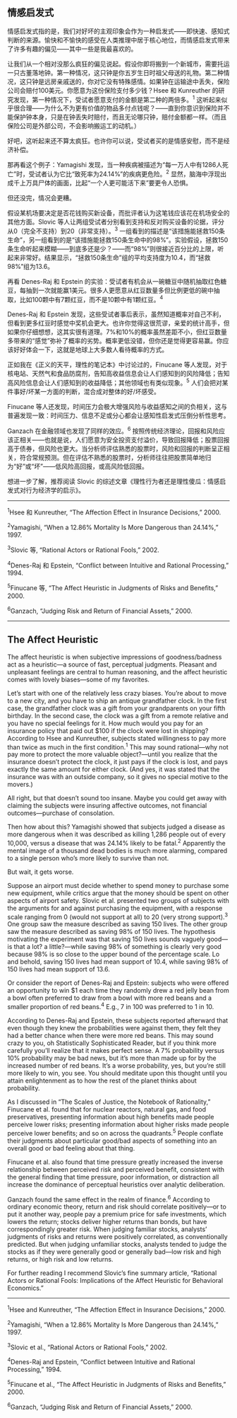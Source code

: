 ## 情感启发式

情感启发式指的是，我们对好坏的主观印象会作为一种启发式——即快速、感知式判断的来源。愉快和不愉快的感受在人类推理中居于核心地位，而情感启发式带来了许多有趣的偏见——其中一些是我最喜欢的。

让我们从一个相对没那么疯狂的偏见说起。假设你即将搬到一个新城市，需要托运一只古董落地钟。第一种情况，这只钟是你五岁生日时祖父母送的礼物。第二种情况，这只钟是远房亲戚送的，你对它没有特殊感情。如果钟在运输途中丢失，保险公司会赔付100美元。你愿意为这份保险支付多少钱？Hsee 和 Kunreuther 的研究发现，第一种情况下，受试者愿意支付的金额是第二种的两倍多。<sup>1</sup> 这听起来似乎很合理——为什么不为更有价值的物品多付点钱呢？——直到你意识到保险并不能保护钟本身，只是在钟丢失时赔付，而且无论哪只钟，赔付金额都一样。（而且保险公司是外部公司，不会影响搬运工的动机。）

好吧，这听起来还不算太疯狂。也许你可以说，受试者买的是情感安慰，而不是经济补偿。

那再看这个例子：Yamagishi 发现，当一种疾病被描述为“每一万人中有1286人死亡”时，受试者认为它比“致死率为24.14%”的疾病更危险。<sup>2</sup> 显然，脑海中浮现出成千上万具尸体的画面，比起“一个人更可能活下来”要更令人恐惧。

但还没完，情况会更糟。

假设某机场要决定是否花钱购买新设备，而批评者认为这笔钱应该花在机场安全的其他方面。Slovic 等人让两组受试者分别看到支持和反对购买设备的论据，评分从0（完全不支持）到20（非常支持）。<sup>3</sup> 一组看到的描述是“该措施能拯救150条生命”，另一组看到的是“该措施能拯救150条生命中的98%”。实验假设，拯救150条生命听起来模糊——到底多还是少？——而“98%”则很接近百分比的上限，听起来非常好。结果显示，“拯救150条生命”组的平均支持度为10.4，而“拯救98%”组为13.6。

再看 Denes-Raj 和 Epstein 的实验：受试者有机会从一碗糖豆中随机抽取红色糖豆，每抽到一次就能赢1美元。很多人更愿意从红豆数量多但比例更低的碗中抽取，比如100颗中有7颗红豆，而不是10颗中有1颗红豆。<sup>4</sup>

Denes-Raj 和 Epstein 发现，这些受试者事后表示，虽然知道概率对自己不利，但看到更多红豆时感觉中奖机会更大。也许你觉得这很荒谬，亲爱的统计高手，但如果你仔细想想，这其实很有道理。7%和10%的概率虽然差距不小，但红豆数量多带来的“感觉”弥补了概率的劣势。概率更低没错，但你还是觉得更容易赢。你应该好好体会一下，这就是地球上大多数人看待概率的方式。

正如我在《正义的天平，理性的笔记本》中讨论过的，Finucane 等人发现，对于核电站、天然气和食品防腐剂，告知高收益信息会让人们感知到的风险降低；告知高风险信息会让人们感知到的收益降低；其他领域也有类似现象。<sup>5</sup> 人们会把对某件事好/坏某一方面的判断，混合成对整体的好/坏感受。

Finucane 等人还发现，时间压力会极大增强风险与收益感知之间的负相关，这与普遍发现一致：时间压力、信息不足或分心都会让感知性启发式压倒分析性思考。

Ganzach 在金融领域也发现了同样的效应。<sup>6</sup> 按照传统经济理论，回报和风险应该正相关——也就是说，人们愿意为安全投资支付溢价，导致回报降低；股票回报高于债券，但风险也更大。当分析师评估熟悉的股票时，风险和回报的判断呈正相关，符合常规预测。但在评估不熟悉的股票时，分析师往往把股票简单地归为“好”或“坏”——低风险高回报，或高风险低回报。

想进一步了解，推荐阅读 Slovic 的综述文章《理性行为者还是理性傻瓜：情感启发式对行为经济学的启示》。

---

<sup>1</sup>Hsee 和 Kunreuther, “The Affection Effect in Insurance Decisions,” 2000.

<sup>2</sup>Yamagishi, “When a 12.86% Mortality Is More Dangerous than 24.14%,” 1997.

<sup>3</sup>Slovic 等, “Rational Actors or Rational Fools,” 2002.

<sup>4</sup>Denes-Raj 和 Epstein, “Conflict between Intuitive and Rational Processing,” 1994.

<sup>5</sup>Finucane 等, “The Affect Heuristic in Judgments of Risks and Benefits,” 2000.

<sup>6</sup>Ganzach, “Judging Risk and Return of Financial Assets,” 2000.

---

## The Affect Heuristic

The affect heuristic is when subjective impressions of goodness/badness act as a heuristic—a source of fast, perceptual judgments. Pleasant and unpleasant feelings are central to human reasoning, and the affect heuristic comes with lovely biases—some of my favorites.

Let’s start with one of the relatively less crazy biases. You’re about to move to a new city, and you have to ship an antique grandfather clock. In the first case, the grandfather clock was a gift from your grandparents on your fifth birthday. In the second case, the clock was a gift from a remote relative and you have no special feelings for it. How much would you pay for an insurance policy that paid out $100 if the clock were lost in shipping? According to Hsee and Kunreuther, subjects stated willingness to pay more than twice as much in the first condition.<sup>1</sup> This may sound rational—why not pay more to protect the more valuable object?—until you realize that the insurance doesn’t protect the clock, it just pays if the clock is lost, and pays exactly the same amount for either clock. (And yes, it was stated that the insurance was with an outside company, so it gives no special motive to the movers.)

All right, but that doesn’t sound too insane. Maybe you could get away with claiming the subjects were insuring affective outcomes, not financial outcomes—purchase of consolation.

Then how about this? Yamagishi showed that subjects judged a disease as more dangerous when it was described as killing 1,286 people out of every 10,000, versus a disease that was 24.14% likely to be fatal.<sup>2</sup> Apparently the mental image of a thousand dead bodies is much more alarming, compared to a single person who’s more likely to survive than not.

But wait, it gets worse.

Suppose an airport must decide whether to spend money to purchase some new equipment, while critics argue that the money should be spent on other aspects of airport safety. Slovic et al. presented two groups of subjects with the arguments for and against purchasing the equipment, with a response scale ranging from 0 (would not support at all) to 20 (very strong support).<sup>3</sup> One group saw the measure described as saving 150 lives. The other group saw the measure described as saving 98% of 150 lives. The hypothesis motivating the experiment was that saving 150 lives sounds vaguely good—is that a lot? a little?—while saving 98% of something is clearly very good because 98% is so close to the upper bound of the percentage scale. Lo and behold, saving 150 lives had mean support of 10.4, while saving 98% of 150 lives had mean support of 13.6.

Or consider the report of Denes-Raj and Epstein: subjects who were offered an opportunity to win $1 each time they randomly drew a red jelly bean from a bowl often preferred to draw from a bowl with more red beans and a smaller proportion of red beans.<sup>4</sup> E.g., 7 in 100 was preferred to 1 in 10.

According to Denes-Raj and Epstein, these subjects reported afterward that even though they knew the probabilities were against them, they felt they had a better chance when there were more red beans. This may sound crazy to you, oh Statistically Sophisticated Reader, but if you think more carefully you’ll realize that it makes perfect sense. A 7% probability versus 10% probability may be bad news, but it’s more than made up for by the increased number of red beans. It’s a worse probability, yes, but you’re still more likely to win, you see. You should meditate upon this thought until you attain enlightenment as to how the rest of the planet thinks about probability.

As I discussed in “The Scales of Justice, the Notebook of Rationality,” Finucane et al. found that for nuclear reactors, natural gas, and food preservatives, presenting information about high benefits made people perceive lower risks; presenting information about higher risks made people perceive lower benefits; and so on across the quadrants.<sup>5</sup> People conflate their judgments about particular good/bad aspects of something into an overall good or bad feeling about that thing.

Finucane et al. also found that time pressure greatly increased the inverse relationship between perceived risk and perceived benefit, consistent with the general finding that time pressure, poor information, or distraction all increase the dominance of perceptual heuristics over analytic deliberation.

Ganzach found the same effect in the realm of finance.<sup>6</sup> According to ordinary economic theory, return and risk should correlate positively—or to put it another way, people pay a premium price for safe investments, which lowers the return; stocks deliver higher returns than bonds, but have correspondingly greater risk. When judging familiar stocks, analysts’ judgments of risks and returns were positively correlated, as conventionally predicted. But when judging unfamiliar stocks, analysts tended to judge the stocks as if they were generally good or generally bad—low risk and high returns, or high risk and low returns.

For further reading I recommend Slovic’s fine summary article, “Rational Actors or Rational Fools: Implications of the Affect Heuristic for Behavioral Economics.”

---

<sup>1</sup>Hsee and Kunreuther, “The Affection Effect in Insurance Decisions,” 2000.

<sup>2</sup>Yamagishi, “When a 12.86% Mortality Is More Dangerous than 24.14%,” 1997.

<sup>3</sup>Slovic et al., “Rational Actors or Rational Fools,” 2002.

<sup>4</sup>Denes-Raj and Epstein, “Conflict between Intuitive and Rational Processing,” 1994.

<sup>5</sup>Finucane et al., “The Affect Heuristic in Judgments of Risks and Benefits,” 2000.

<sup>6</sup>Ganzach, “Judging Risk and Return of Financial Assets,” 2000.